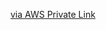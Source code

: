 

[via AWS Private Link](https://aws.amazon.com/blogs/apn/connecting-applications-securely-to-a-mongodb-atlas-data-plane-with-aws-privatelink/)
